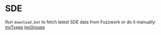 # SDE
Run `download.bat` to fetch latest SDE data from Fuzzwork or do it manually:
[invTypes](https://www.fuzzwork.co.uk/dump/latest/invTypes.csv)
[invGroups](https://www.fuzzwork.co.uk/dump/latest/invGroups.csv)
